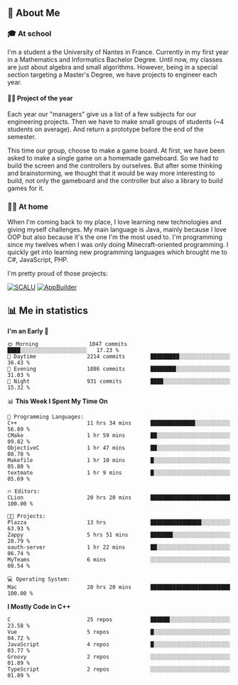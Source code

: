 ## 👀 About Me

### 🎓 At school

I'm a student a the University of Nantes in France. Currently in my first year in a Mathematics and Informatics Bachelor Degree. Until now, my classes are just about algebra and small algorithms. However, being in a special section targeting a Master's Degree, we have projects to engineer each year. 

#### 🔧🔬 Project of the year

Each year our "managers" give us a list of a few subjects for our engineering projects. Then we have to make small groups of students (~4 students on average). And return a prototype before the end of the semester.

This time our group, choose to make a game board. At first, we have been asked to make a single game on a homemade gameboard. So we had to build the screen and the controllers by ourselves. 
But after some thinking and brainstorming, we thought that it would be way more interesting to build, not only the gameboard and the controller but also a library to build games for it.

### 👨‍💻 At home

When I'm coming back to my place, I love learning new technologies and giving myself challenges. My main language is Java, mainly because I love OOP but also because it's the one I'm the most used to. I'm programming since my twelves when I was only doing Minecraft-oriented programming.  I quickly get into learning new programming languages which brought me to C#, JavaScript, PHP. 

I'm pretty proud of those projects:

[![SCALU](https://github-readme-stats.vercel.app/api/pin?username=renardfute&repo=SCALU)](https://github.com/renardfute/scalu)
[![AppBuilder](https://github-readme-stats.vercel.app/api/pin?username=pulsedev2&repo=AppBuilder)](https://github.com/pulsedev2/AppBuilder)

## 📊 Me in statistics
<!--START_SECTION:waka-->
**I'm an Early 🐤** 

```text
🌞 Morning                1047 commits        ████░░░░░░░░░░░░░░░░░░░░░   17.23 % 
🌆 Daytime                2214 commits        █████████░░░░░░░░░░░░░░░░   36.43 % 
🌃 Evening                1886 commits        ████████░░░░░░░░░░░░░░░░░   31.03 % 
🌙 Night                  931 commits         ████░░░░░░░░░░░░░░░░░░░░░   15.32 % 
```


📊 **This Week I Spent My Time On** 

```text
💬 Programming Languages: 
C++                      11 hrs 34 mins      ██████████████░░░░░░░░░░░   56.89 % 
CMake                    1 hr 59 mins        ██░░░░░░░░░░░░░░░░░░░░░░░   09.82 % 
ObjectiveC               1 hr 47 mins        ██░░░░░░░░░░░░░░░░░░░░░░░   08.78 % 
Makefile                 1 hr 10 mins        █░░░░░░░░░░░░░░░░░░░░░░░░   05.80 % 
textmate                 1 hr 9 mins         █░░░░░░░░░░░░░░░░░░░░░░░░   05.69 % 

🔥 Editors: 
CLion                    20 hrs 20 mins      █████████████████████████   100.00 % 

🐱‍💻 Projects: 
Plazza                   13 hrs              ████████████████░░░░░░░░░   63.93 % 
Zappy                    5 hrs 51 mins       ███████░░░░░░░░░░░░░░░░░░   28.79 % 
oauth-server             1 hr 22 mins        ██░░░░░░░░░░░░░░░░░░░░░░░   06.74 % 
MyTeams                  6 mins              ░░░░░░░░░░░░░░░░░░░░░░░░░   00.54 % 

💻 Operating System: 
Mac                      20 hrs 20 mins      █████████████████████████   100.00 % 
```

**I Mostly Code in C++** 

```text
C                        25 repos            ██████░░░░░░░░░░░░░░░░░░░   23.58 % 
Vue                      5 repos             █░░░░░░░░░░░░░░░░░░░░░░░░   04.72 % 
JavaScript               4 repos             █░░░░░░░░░░░░░░░░░░░░░░░░   03.77 % 
Groovy                   2 repos             ░░░░░░░░░░░░░░░░░░░░░░░░░   01.89 % 
TypeScript               2 repos             ░░░░░░░░░░░░░░░░░░░░░░░░░   01.89 % 
```




<!--END_SECTION:waka-->
